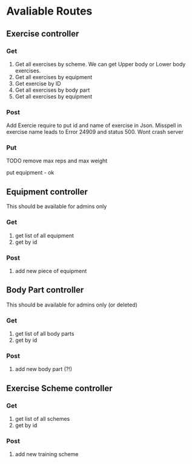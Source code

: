 # Avaliable Routes

## Exercise controller

### Get
1. Get all exercises by scheme. We can get Upper body or Lower body exercises.
2. Get  all exercises by equipment 
3. Get exercise by ID 
4. Get all exercises by body part
5. Get all exercises by equipment

### Post
Add Exercie require to put id and name of exercise in Json. Misspell in exercise name leads to 
Error 24909 and status 500. Wont crash server

### Put
TODO remove max reps and max weight

put equipment - ok

## Equipment controller
This should be available for admins only

### Get
1. get list of all equipment
2. get by id

### Post
1. add new piece of equipment

## Body Part controller
This should be available for admins only (or deleted)

### Get
1. get list of all body parts
2. get by id

### Post
1. add new body part (?!)

## Exercise Scheme controller

### Get
1. get list of all schemes
2. get by id

### Post
1. add new training scheme

